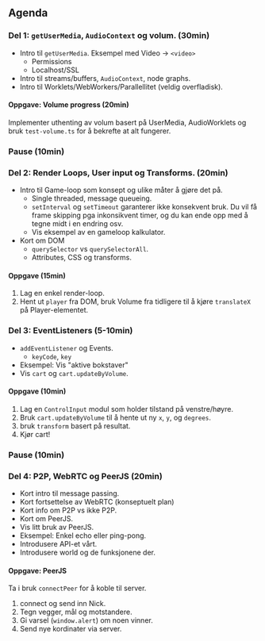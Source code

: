 ## Agenda

### Del 1: `getUserMedia`, `AudioContext` og volum. (30min)

- Intro til `getUserMedia`. Eksempel med Video -> `<video>`
  - Permissions
  - Localhost/SSL
- Intro til streams/buffers, `AudioContext`, node graphs.
- Intro til Worklets/WebWorkers/Parallellitet (veldig overfladisk).

#### Oppgave: Volume progress (20min)

Implementer uthenting av volum basert på UserMedia, AudioWorklets og bruk `test-volume.ts` for å bekrefte at alt fungerer.

### Pause (10min)

### Del 2: Render Loops, User input og Transforms. (20min)

- Intro til Game-loop som konsept og ulike måter å gjøre det på.
  - Single threaded, message queueing.
  - `setInterval` og `setTimeout` garanterer ikke konsekvent bruk. Du vil få frame skipping pga inkonsikvent timer, og du kan ende opp med å tegne midt i en endring osv.
  - Vis eksempel av en gameloop kalkulator.
- Kort om DOM
  - `querySelector` vs `querySelectorAll`.
  - Attributes, CSS og transforms.

#### Oppgave (15min)

1. Lag en enkel render-loop.
2. Hent ut `player` fra DOM, bruk Volume fra tidligere til å kjøre `translateX` på Player-elementet.

### Del 3: EventListeners (5-10min)

- `addEventListener` og Events.
  - `keyCode`, `key`
- Eksempel: Vis "aktive bokstaver"
- Vis `cart` og `cart.updateByVolume`.

#### Oppgave (10min)

1. Lag en `ControlInput` modul som holder tilstand på venstre/høyre.
2. Bruk `cart.updateByVolume` til å hente ut ny `x`, `y`, og `degrees`.
3. bruk `transform` basert på resultat.
4. Kjør cart!

### Pause (10min)

### Del 4: P2P, WebRTC og PeerJS (20min)

- Kort intro til message passing.
- Kort fortsettelse av WebRTC (konseptuelt plan)
- Kort info om P2P vs ikke P2P.
- Kort om PeerJS.
- Vis litt bruk av PeerJS.
- Eksempel: Enkel echo eller ping-pong.
- Introdusere API-et vårt.
- Introdusere world og de funksjonene der.

#### Oppgave: PeerJS

Ta i bruk `connectPeer` for å koble til server.

1. connect og send inn Nick.
1. Tegn vegger, mål og motstandere.
1. Gi varsel (`window.alert`) om noen vinner.
1. Send nye kordinater via server.
